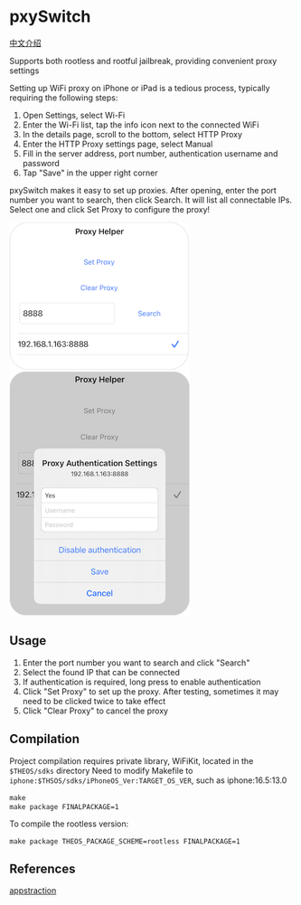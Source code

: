 # pxySwitch

[中文介绍](./readme_cn.md)

Supports both rootless and rootful jailbreak, providing convenient proxy settings

Setting up WiFi proxy on iPhone or iPad is a tedious process, typically requiring the following steps:
1. Open Settings, select Wi-Fi
2. Enter the Wi-Fi list, tap the info icon next to the connected WiFi
3. In the details page, scroll to the bottom, select HTTP Proxy
4. Enter the HTTP Proxy settings page, select Manual
5. Fill in the server address, port number, authentication username and password
6. Tap "Save" in the upper right corner

pxySwitch makes it easy to set up proxies. After opening, enter the port number you want to search, then click Search. It will list all connectable IPs. Select one and click Set Proxy to configure the proxy!

![App Screenshot 1](./img/img1.png)
![App Screenshot 2](./img/img2.png)


## Usage
1. Enter the port number you want to search and click "Search"
2. Select the found IP that can be connected
3. If authentication is required, long press to enable authentication
4. Click "Set Proxy" to set up the proxy. After testing, sometimes it may need to be clicked twice to take effect
5. Click "Clear Proxy" to cancel the proxy

## Compilation
Project compilation requires private library, WiFiKit, located in the `$THEOS/sdks` directory
Need to modify Makefile to `iphone:$THSOS/sdks/iPhoneOS_Ver:TARGET_OS_VER`, such as
iphone:16.5:13.0

```
make
make package FINALPACKAGE=1
```

To compile the rootless version:
```
make package THEOS_PACKAGE_SCHEME=rootless FINALPACKAGE=1
```

## References
[appstraction](https://github.com/tweaselORG/appstraction/issues/25#issuecomment-1447926111)